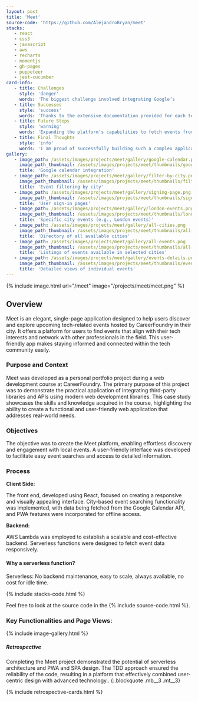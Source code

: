 ```yaml
---
layout: post
title: 'Meet'
source-code: 'https://github.com/AlejandroBryan/meet'
stacks:
   - react
   - css3
   - javascript
   - aws
   - recharts
   - momentjs
   - gh-pages
   - puppeteer
   - jest-cucumber
card-info:
   - title: Challenges 
     style: 'danger'
     words: 'The biggest challenge involved integrating Google’s         authorization and adhering to their privacy policy, essential for enabling user logins to the application.'  
   - title: Successes
     style: 'success'
     words: 'Thanks to the extensive documentation provided for each technology, the API calendar, OAuth, and AWS serverless integration were achieved successfully. This allowed for a seamless connection between the application and the necessary services for user authentication and event management.'
   - title: Future Steps
     style: 'warning'
     words: 'Expanding the platform’s capabilities to fetch events from various providers and organizers, broadening the scope of accessible activities for users.'
   - title: Final Thoughts
     style: 'info'
     words: 'I am proud of successfully building such a complex application with modern technologies and learning how web applications perform behind the scenes, particularly regarding SPA design and data visualization.'  
gallery:
   - image_path: /assets/images/projects/meet/gallery/google-calendar.png
     image_path_thumbnail: /assets/images/projects/meet/thumbnails/google-calendar.png
     title: 'Google calendar integration'
   - image_path: /assets/images/projects/meet/gallery/filter-by-city.png
     image_path_thumbnail: /assets/images/projects/meet/thumbnails/filter-by-city.png
     title: 'Event filtering by city'
   - image_path: /assets/images/projects/meet/gallery/signing-page.png
     image_path_thumbnail: /assets/images/projects/meet/thumbnails/signing-page.png
     title: 'User sign-in pages'
   - image_path: /assets/images/projects/meet/gallery/london-events.png
     image_path_thumbnail: /assets/images/projects/meet/thumbnails/london-events.png
     title: 'Specific city events (e.g., London events)'
   - image_path: /assets/images/projects/meet/gallery/all-cities.png
     image_path_thumbnail: /assets/images/projects/meet/thumbnails/all-cities.png
     title: 'Directory of all available cities'
   - image_path: /assets/images/projects/meet/gallery/all-events.png
     image_path_thumbnail: /assets/images/projects/meet/thumbnails/all-events.png
     title: 'Listings of events available in selected cities'
   - image_path: /assets/images/projects/meet/gallery/events-details.png
     image_path_thumbnail: /assets/images/projects/meet/thumbnails/events-details.png
     title: 'Detailed views of individual events'
---
```


{% include image.html url="/meet" image="/projects/meet/meet.png" %}

## Overview

Meet is an elegant, single-page application designed to help users discover and explore upcoming tech-related events hosted by CareerFoundry in their city. It offers a platform for users to find events that align with their tech interests and network with other professionals in the field. This user-friendly app makes staying informed and connected within the tech community easily.

### Purpose and Context

Meet was developed as a personal portfolio project during a web development course at CareerFoundry. The primary purpose of this project was to demonstrate the practical application of integrating third-party libraries and APIs using modern web development libraries. This case study showcases the skills and knowledge acquired in the course, highlighting the ability to create a functional and user-friendly web application that addresses real-world needs.

### Objectives

The objective was to create the Meet platform, enabling effortless discovery and engagement with local events. A user-friendly interface was developed to facilitate easy event searches and access to detailed information.

### Process

**Client Side:**

The front end, developed using React, focused on creating a responsive and visually appealing interface. City-based event searching functionality was implemented, with data being fetched from the Google Calendar API, and PWA features were incorporated for offline access.

**Backend:**

AWS Lambda was employed to establish a scalable and cost-effective backend. Serverless functions were designed to fetch event data responsively.

#### Why a serverless function?

Serverless: No backend maintenance, easy to scale, always available, no cost for idle time.

{% include stacks-code.html %}

Feel free to look at the source code in the {% include source-code.html %}.

### Key Functionalities and Page Views:

{% include image-gallery.html %}

##### Retrospective

Completing the Meet project demonstrated the potential of serverless architecture and PWA and SPA design. The TDD approach ensured the reliability of the code, resulting in a platform that effectively combined user-centric design with advanced technology..
{:.blockquote .mb__3 .mt__3}

{% include retrospective-cards.html %}
